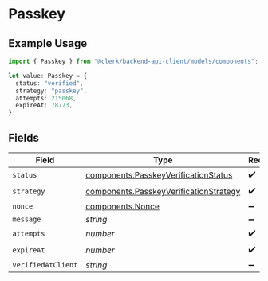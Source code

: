 # Passkey

## Example Usage

```typescript
import { Passkey } from "@clerk/backend-api-client/models/components";

let value: Passkey = {
  status: "verified",
  strategy: "passkey",
  attempts: 215068,
  expireAt: 78773,
};
```

## Fields

| Field                                                                                            | Type                                                                                             | Required                                                                                         | Description                                                                                      |
| ------------------------------------------------------------------------------------------------ | ------------------------------------------------------------------------------------------------ | ------------------------------------------------------------------------------------------------ | ------------------------------------------------------------------------------------------------ |
| `status`                                                                                         | [components.PasskeyVerificationStatus](../../models/components/passkeyverificationstatus.md)     | :heavy_check_mark:                                                                               | N/A                                                                                              |
| `strategy`                                                                                       | [components.PasskeyVerificationStrategy](../../models/components/passkeyverificationstrategy.md) | :heavy_check_mark:                                                                               | N/A                                                                                              |
| `nonce`                                                                                          | [components.Nonce](../../models/components/nonce.md)                                             | :heavy_minus_sign:                                                                               | N/A                                                                                              |
| `message`                                                                                        | *string*                                                                                         | :heavy_minus_sign:                                                                               | N/A                                                                                              |
| `attempts`                                                                                       | *number*                                                                                         | :heavy_check_mark:                                                                               | N/A                                                                                              |
| `expireAt`                                                                                       | *number*                                                                                         | :heavy_check_mark:                                                                               | N/A                                                                                              |
| `verifiedAtClient`                                                                               | *string*                                                                                         | :heavy_minus_sign:                                                                               | N/A                                                                                              |